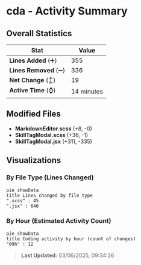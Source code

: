 # cda - Activity Summary 

## Overall Statistics

| Stat                   | Value                                                             |
| ---------------------- | ----------------------------------------------------------------- |
| **Lines Added** (➕)   | 355                                          |
| **Lines Removed** (➖) | 336                                        |
| **Net Change** (↕)    | 19                |
| **Active Time** (⌚)   | 14 minutes |


## Modified Files
- **MarkdownEditor.scss** (+8, -0)
- **SkillTagModal.scss** (+36, -1)
- **SkillTagModal.jsx** (+311, -335)

## Visualizations

### By File Type (Lines Changed)

```mermaid
pie showData
title Lines changed by file type
".scss" : 45
".jsx" : 646
```

### By Hour (Estimated Activity Count)

```mermaid
pie showData
title Coding activity by hour (count of changes)
"09h" : 12
```


> **Last Updated:** 03/06/2025, 09:34:26